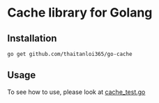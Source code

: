 # Cache library for Golang


## Installation
```shell
go get github.com/thaitanloi365/go-cache
```

## Usage
To see how to use, please look at [cache_test.go](https://github.com/thaitanloi365/go-cache/blob/master/cache_test.go)
```
